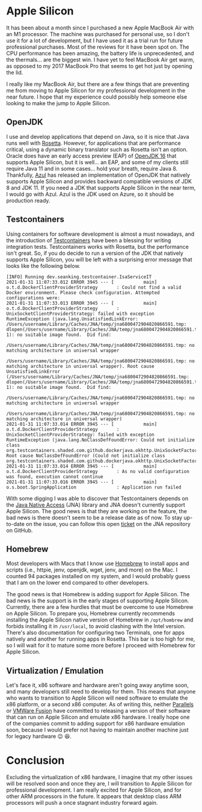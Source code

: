 # Apple Silicon

It has been about a month since I purchased a new Apple MacBook Air with an M1 processor. The machine was purchased for personal use, so I don't use it for a lot of development, but I have used it as a trial run for future professional purchases. Most of the reviews for it have been spot on. The CPU performance has been amazing, the battery life is unprecedented, and the thermals... are the biggest win. I have yet to feel MacBook Air get warm, as opposed to my 2017 MacBook Pro that seems to get hot just by opening the lid. 

I really like my MacBook Air, but there are a few things that are preventing me from moving to Apple Silicon for my professional development in the near future. I hope that my experience could possibly help someone else looking to make the jump to Apple Silicon. 


## OpenJDK

I use and develop applications that depend on Java, so it is nice that Java runs well with [Rosetta](https://developer.apple.com/documentation/apple_silicon/about_the_rosetta_translation_environment). However, for applications that are performance critical, using a dynamic binary translator such as Rosetta isn't an option. Oracle does have an early access preview (EAP) of [OpenJDK 16](https://github.com/microsoft/openjdk-aarch64/releases/tag/16-ea%2B10-macos) that supports Apple Silicon, but it is well... an EAP, and some of my clients still require Java 11 and in some cases... hold your breath, require Java 8. Thankfully, [Azul](https://www.azul.com/downloads/zulu-community/?package=jdk) has released an implementation of OpenJDK that natively supports Apple Silicon and provides backward compatible versions of JDK 8 and JDK 11. If you need a JDK that supports Apple Silicon in the near term, I would go with Azul. Azul is the JDK used on Azure, so it should be production ready.

## Testcontainers


Using containers for software development is almost a must nowadays, and the introduction of [Testcontainers](https://www.testcontainers.org) have been a blessing for writing integration tests. Testcontainers works with Rosetta, but the performance isn't great. So, if you do decide to run a version of the JDK that natively supports Apple Silicon, you will be left with a surprising error message that looks like the following below.


```console
[INFO] Running dev.seanking.testcontainer.IsaServiceIT
2021-01-31 11:07:33.012 ERROR 3945 --- [           main] o.t.d.DockerClientProviderStrategy       : Could not find a valid Docker environment. Please check configuration. Attempted configurations were:
2021-01-31 11:07:33.013 ERROR 3945 --- [           main] o.t.d.DockerClientProviderStrategy       :     UnixSocketClientProviderStrategy: failed with exception RuntimeException (java.lang.UnsatisfiedLinkError: /Users/username/Library/Caches/JNA/temp/jna6800472904820866591.tmp: dlopen(/Users/username/Library/Caches/JNA/temp/jna6800472904820866591.tmp, 1): no suitable image found.  Did find:
	/Users/username/Library/Caches/JNA/temp/jna6800472904820866591.tmp: no matching architecture in universal wrapper
	/Users/username/Library/Caches/JNA/temp/jna6800472904820866591.tmp: no matching architecture in universal wrapper). Root cause UnsatisfiedLinkError (/Users/username/Library/Caches/JNA/temp/jna6800472904820866591.tmp: dlopen(/Users/username/Library/Caches/JNA/temp/jna6800472904820866591.tmp, 1): no suitable image found.  Did find:
	/Users/username/Library/Caches/JNA/temp/jna6800472904820866591.tmp: no matching architecture in universal wrapper
	/Users/username/Library/Caches/JNA/temp/jna6800472904820866591.tmp: no matching architecture in universal wrapper)
2021-01-31 11:07:33.014 ERROR 3945 --- [           main] o.t.d.DockerClientProviderStrategy       :     UnixSocketClientProviderStrategy: failed with exception RuntimeException (java.lang.NoClassDefFoundError: Could not initialize class org.testcontainers.shaded.com.github.dockerjava.okhttp.UnixSocketFactory$1). Root cause NoClassDefFoundError (Could not initialize class org.testcontainers.shaded.com.github.dockerjava.okhttp.UnixSocketFactory$1)
2021-01-31 11:07:33.014 ERROR 3945 --- [           main] o.t.d.DockerClientProviderStrategy       : As no valid configuration was found, execution cannot continue
2021-01-31 11:07:33.016 ERROR 3945 --- [           main] o.s.boot.SpringApplication               : Application run failed
```

With some digging I was able to discover that Testcontainers depends on the [Java Native Access](https://github.com/java-native-access/jna) (JNA) library and JNA doesn't currently support Apple Silicon. The good news is that they are working on the feature, the bad news is there doesn't seem to be a release date as of now. To stay up-to-date on the issue, you can follow this open [ticket](https://github.com/java-native-access/jna/pull/1238) on the JNA repository on GitHub.

## Homebrew

Most developers with Macs that I know use [Homebrew](https://brew.sh) to install apps and scripts (i.e., httpie, jenv, openjdk, wget, jenv, and more) on the Mac. I counted 94 packages installed on my system, and I would probably guess that I am on the lower end compared to other developers. 

The good news is that Homebrew is adding support for Apple Silicon. The bad news is the support is in the early stages of supporting Apple Silicon. Currently, there are a few hurdles that must be overcome to use Homebrew on Apple Silicon. To prepare you, Homebrew currently recommends installing the Apple Silicon native version of Homebrew in `/opt/hombrew` and forbids installing it in `/usr/local`, to avoid clashing with the Intel version. There's also documentation for configuring two Terminals, one for apps natively and another for running apps in Rosetta. This bar is too high for me, so I will wait for it to mature some more before I proceed with Homebrew for Apple Silicon.   

## Virtualization / Emulation

Let's face it, x86 software and hardware aren't going away anytime soon, and many developers still need to develop for them. This means that anyone who wants to transition to Apple Silicon will need software to emulate the x86 platform, or a second x86 computer. As of writing this, neither [Parallels](https://www.parallels.com) or [VMWare Fusion](https://www.vmware.com/products/fusion.html) have committed to releasing a version of their software that can run on Apple Silicon and emulate x86 hardware. I really hope one of the companies commit to adding support for x86 hardware emulation soon, because I would prefer not having to maintain another machine just for legacy hardware :wink: :laughing:. 

# Conclusion

Excluding the virtualization of x86 hardware, I imagine that my other issues will be resolved soon and once they are, I will transition to Apple Silicon for professional development. I am really excited for Apple Silicon, and for other ARM processors in the future. It appears that desktop class ARM processors will push a once stagnant industry forward again.  
